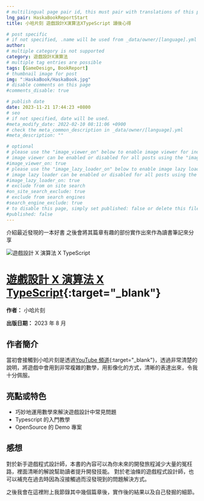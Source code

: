 ```yaml
---
# multilingual page pair id, this must pair with translations of this page. (This name must be unique)
lng_pair: HaskaBookReportStart
title: 小哈片刻 遊戲設計X演算法XTypeScript 讀後心得

# post specific
# if not specified, .name will be used from _data/owner/[language].yml
author:
# multiple category is not supported
category: 遊戲設計X演算法
# multiple tag entries are possible
tags: [GameDesign, BookReport]
# thumbnail image for post
img: ":HaskaBook/HaskaBook.jpg"
# disable comments on this page
#comments_disable: true

# publish date
date: 2023-11-21 17:44:23 +0800
# seo
# if not specified, date will be used.
#meta_modify_date: 2022-02-10 08:11:06 +0900
# check the meta_common_description in _data/owner/[language].yml
#meta_description: ""

# optional
# please use the "image_viewer_on" below to enable image viewer for individual pages or posts (_posts/ or [language]/_posts folders).
# image viewer can be enabled or disabled for all posts using the "image_viewer_posts: true" setting in _data/conf/main.yml.
#image_viewer_on: true
# please use the "image_lazy_loader_on" below to enable image lazy loader for individual pages or posts (_posts/ or [language]/_posts folders).
# image lazy loader can be enabled or disabled for all posts using the "image_lazy_loader_posts: true" setting in _data/conf/main.yml.
#image_lazy_loader_on: true
# exclude from on site search
#on_site_search_exclude: true
# exclude from search engines
#search_engine_exclude: true
# to disable this page, simply set published: false or delete this file
#published: false
---
```


<!-- outline-start -->

介紹最近發現的一本好書
之後會將其篇章有趣的部份實作出來作為讀書筆記來分享

<!-- outline-end -->

![遊戲設計 X 演算法 X TypeScript](:HaskaBook/HaskaBook.jpg)

# [遊戲設計 X 演算法 X TypeScript](https://www.books.com.tw/products/0010965698?sloc=main){:target="\_blank"}

**作者：** 小哈片刻

**出版日期：** 2023 年 8 月

## 作者簡介

當初會接觸到小哈片刻是透過[YouTube 頻道](https://www.youtube.com/@HaskaSu){:target="\_blank"}，透過非常清楚的說明，將遊戲中會用到非常複雜的數學，用影像化的方式，清晰的表達出來，令我十分佩服。

## 亮點或特色

- 巧妙地運用數學來解決遊戲設計中常見問題
- Typescript 的入門教學
- OpenSource 的 Demo 專案

## 感想

對於新手遊戲程式設計師，本書的內容可以為你未來的開發旅程減少大量的冤枉路，裡面清晰的解說幫助讀者提升開發技能。
對於老油條的遊戲程式設計師，也可以補充在過去時因為沒接觸過而沒發現到的問題解決方式。

之後我會在這裡附上我節錄其中幾個篇章後，實作後的結果以及自己發掘的細節。
